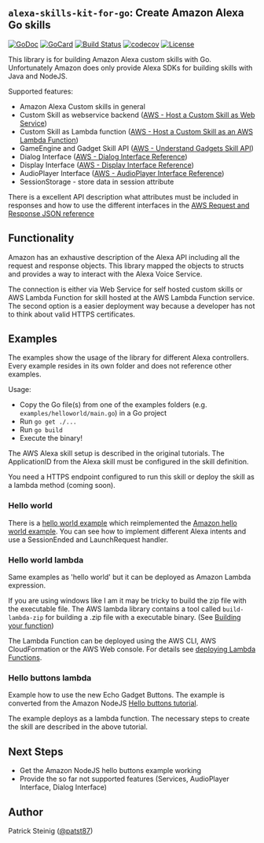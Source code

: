 ## `alexa-skills-kit-for-go`: Create Amazon Alexa Go skills

[![GoDoc][1]][2]
[![GoCard][3]][4]
[![Build Status][5]][6]
[![codecov][7]][8]
[![License][9]][10]

[1]: https://godoc.org/github.com/patst/alexa-skills-kit-for-go?status.svg
[2]: https://godoc.org/github.com/patst/alexa-skills-kit-for-go
[3]: https://goreportcard.com/badge/patst/alexa-skills-kit-for-go
[4]: https://goreportcard.com/report/patst/alexa-skills-kit-for-go
[5]: https://travis-ci.org/patst/alexa-skills-kit-for-go.svg?branch=master
[6]: https://travis-ci.org/patst/alexa-skills-kit-for-go
[7]: https://codecov.io/gh/patst/alexa-skills-kit-for-go/branch/master/graph/badge.svg
[8]: https://codecov.io/gh/patst/alexa-skills-kit-for-go
[9]: https://img.shields.io/badge/License-Apache%202.0-blue.svg
[10]: https://github.com/patst/alexa-skills-kit-for-go/blob/master/LICENSE

This library is for building Amazon Alexa custom skills with Go. Unfortunately Amazon does only provide Alexa SDKs for building skills with Java and NodeJS.

Supported features:

* Amazon Alexa Custom skills in general
* Custom Skill as webservice backend ([AWS - Host a Custom Skill as Web Service](https://developer.amazon.com/docs/custom-skills/host-a-custom-skill-as-a-web-service.html))
* Custom Skill as Lambda function ([AWS - Host a Custom Skill as an AWS Lambda Function](https://developer.amazon.com/docs/custom-skills/host-a-custom-skill-as-an-aws-lambda-function.html))
* GameEngine and Gadget Skill API ([AWS - Understand Gadgets Skill API](https://developer.amazon.com/docs/gadget-skills/understand-gadgets-skill-api.html))
* Dialog Interface ([AWS - Dialog Interface Reference](https://developer.amazon.com/docs/custom-skills/dialog-interface-reference.html))
* Display Interface ([AWS - Display Interface Reference](https://developer.amazon.com/docs/custom-skills/display-interface-reference.html))
* AudioPlayer Interface ([AWS - AudioPlayer Interface Reference](https://developer.amazon.com/docs/custom-skills/audioplayer-interface-reference.html))
* SessionStorage - store data in session attribute

There is a excellent API description what attributes must be included in responses and how to use the different interfaces in the [AWS Request and Response JSON reference](https://developer.amazon.com/docs/custom-skills/request-and-response-json-reference.html)

## Functionality

Amazon has an exhaustive description of the Alexa API including all the request and response objects. This library mapped the objects to structs and provides a way to interact with the Alexa Voice Service.

The connection is either via Web Service for self hosted custom skills or AWS Lambda Function for skill hosted at the AWS Lambda Function service.
The second option is a easier deployment way because a developer has not to think about valid HTTPS certificates.

## Examples

The examples show the usage of the library for different Alexa controllers. Every example resides in its own folder and does not reference other examples.

Usage:

* Copy the Go file(s) from one of the examples folders (e.g. `examples/helloworld/main.go`) in a Go project
* Run `go get ./...`
* Run `go build`
* Execute the binary!

The AWS Alexa skill setup is described in the original tutorials.
The ApplicationID from the Alexa skill must be configured in the skill definition.

You need a HTTPS endpoint configured to run this skill or deploy the skill as a lambda method (coming soon).

### Hello world

There is a [hello world example](example/helloworld.go) which reimplemented the [Amazon hello world example](https://github.com/alexa/alexa-skills-kit-sdk-for-java/tree/2.0.x/samples).
You can see how to implement different Alexa intents and use a SessionEnded and LaunchRequest handler.

### Hello world lambda

Same examples as 'hello world' but it can be deployed as Amazon Lambda expression.

If you are using windows like I am it may be tricky to build the zip file with the executable file. The AWS lambda library contains a tool called `build-lambda-zip` for building a .zip file with a executable binary. (See [Building your function](https://github.com/aws/aws-lambda-go))

The Lambda Function can be deployed using the AWS CLI, AWS CloudFormation or the AWS Web console. For details see [deploying Lambda Functions](https://docs.aws.amazon.com/lambda/latest/dg/deploying-lambda-apps.html).

### Hello buttons lambda

Example how to use the new Echo Gadget Buttons. The example is converted from the Amazon NodeJS [Hello buttons tutorial](https://github.com/alexa/skill-sample-nodejs-buttons-hellobuttons).

The example deploys as a lambda function. The necessary steps to create the skill are described in the above tutorial.

## Next Steps

* Get the Amazon NodeJS hello buttons example working
* Provide the so far not supported features (Services, AudioPlayer Interface, Dialog Interface)

## Author

Patrick Steinig ([@patst87](http://twitter.com/patst87))
